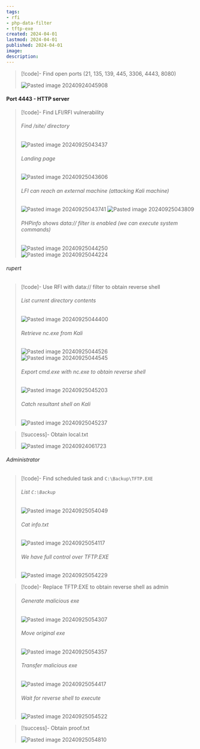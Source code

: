 ```yaml
---
tags:
- rfi
- php-data-filter
- tftp-exe
created: 2024-04-01
lastmod: 2024-04-01
published: 2024-04-01
image:
description: 
---
```


>[!code]- Find open ports (21, 135, 139, 445, 3306, 4443, 8080)
>
>![Pasted image 20240924045908](Images/Pasted%20image%2020240924045908.png)
#### Port 4443 - HTTP server

>[!code]- Find LFI/RFI vulnerability
>###### Find /site/ directory
>![Pasted image 20240925043437](Images/Pasted%20image%2020240925043437.png)
>###### Landing page
>![Pasted image 20240925043606](Images/Pasted%20image%2020240925043606.png)
>###### LFI can reach an external machine (attacking Kali machine)
>![Pasted image 20240925043741](Images/Pasted%20image%2020240925043741.png)
>![Pasted image 20240925043809](Images/Pasted%20image%2020240925043809.png)
>###### PHPinfo shows data:// filter is enabled (we can execute system commands)
>![Pasted image 20240925044250](Images/Pasted%20image%2020240925044250.png)
>![Pasted image 20240925044224](Images/Pasted%20image%2020240925044224.png)
###### rupert

>[!code]- Use RFI with data:// filter to obtain reverse shell
>###### List current directory contents
>![Pasted image 20240925044400](Images/Pasted%20image%2020240925044400.png)
>###### Retrieve nc.exe from Kali
>![Pasted image 20240925044526](Images/Pasted%20image%2020240925044526.png)
>![Pasted image 20240925044545](Images/Pasted%20image%2020240925044545.png)
>###### Export cmd.exe with nc.exe to obtain reverse shell
>![Pasted image 20240925045203](Images/Pasted%20image%2020240925045203.png)
>###### Catch resultant shell on Kali
>![Pasted image 20240925045237](Images/Pasted%20image%2020240925045237.png)

>[!success]- Obtain local.txt
>
>![Pasted image 20240924061723](Images/Pasted%20image%2020240924061723.png)
###### Administrator

>[!code]- Find scheduled task and `C:\Backup\TFTP.EXE`
>###### List `C:\Backup`
>![Pasted image 20240925054049](Images/Pasted%20image%2020240925054049.png)
>###### Cat info.txt
>![Pasted image 20240925054117](Images/Pasted%20image%2020240925054117.png)
>###### We have full control over TFTP.EXE
>![Pasted image 20240925054229](Images/Pasted%20image%2020240925054229.png)

>[!code]- Replace TFTP.EXE to obtain reverse shell as admin
>###### Generate malicious exe
>![Pasted image 20240925054307](Images/Pasted%20image%2020240925054307.png)
>###### Move original exe
>![Pasted image 20240925054357](Images/Pasted%20image%2020240925054357.png)
>###### Transfer malicious exe
>![Pasted image 20240925054417](Images/Pasted%20image%2020240925054417.png)
>###### Wait for reverse shell to execute
>![Pasted image 20240925054522](Images/Pasted%20image%2020240925054522.png)

>[!success]- Obtain proof.txt
>
>![Pasted image 20240925054810](Images/Pasted%20image%2020240925054810.png)

